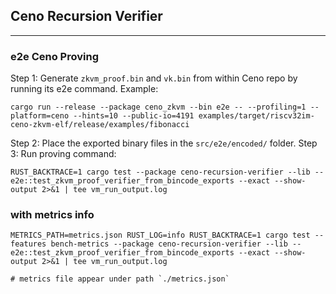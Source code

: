 ## Ceno Recursion Verifier

---
### e2e Ceno Proving

Step 1: Generate `zkvm_proof.bin` and `vk.bin` from within Ceno repo by running its e2e command. Example:
```
cargo run --release --package ceno_zkvm --bin e2e -- --profiling=1 --platform=ceno --hints=10 --public-io=4191 examples/target/riscv32im-ceno-zkvm-elf/release/examples/fibonacci
```
Step 2: Place the exported binary files in the `src/e2e/encoded/` folder.
Step 3: Run proving command:
```
RUST_BACKTRACE=1 cargo test --package ceno-recursion-verifier --lib -- e2e::test_zkvm_proof_verifier_from_bincode_exports --exact --show-output 2>&1 | tee vm_run_output.log
```

### with metrics info
```
METRICS_PATH=metrics.json RUST_LOG=info RUST_BACKTRACE=1 cargo test --features bench-metrics --package ceno-recursion-verifier --lib -- e2e::test_zkvm_proof_verifier_from_bincode_exports --exact --show-output 2>&1 | tee vm_run_output.log

# metrics file appear under path `./metrics.json`
```
